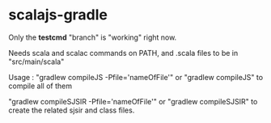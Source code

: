 # scalajs-gradle
Only the **testcmd** "branch" is "working" right now.

Needs scala and scalac commands on PATH, and .scala files to be in "src/main/scala"

Usage : "gradlew compileJS -Pfile='nameOfFile'" or "gradlew compileJS" to compile all of them

"gradlew compileSJSIR -Pfile='nameOfFile'" or "gradlew compileSJSIR" to create the related sjsir and class files.
